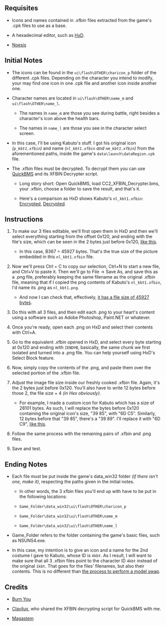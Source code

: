 ## Requisites

* Icons and names contained in .xfbin files extracted from the game's .cpk files to use as a base.

* A hexadecimal editor, such as [HxD](https://mh-nexus.de/en/downloads.php?product=HxD20).

* [Noesis](../tools/Noesis)

## Initial Notes

* The icons can be found in the `ui\flash\OTHER\charicon_p` folder of the different .cpk files. Depending on the character you intend to modify, your may find one icon in one .cpk file and another icon inside another one.

* Character names are located in `ui\flash\OTHER\name_m` and `ui\flash\OTHER\name_l`.

  * The names in `name_m` are those you see during battle, right besides a character's icon above the health bars.

  * The names in `name_l` are those you see in the character select screen.

* In this case, I'll be using Kabuto's stuff. I got his original icon *(`p_kbt1.xfbin`)* and name *(`nl_kbt1.xfbin` and `nm_kbt1.xfbin`)* from the aforementioned paths, inside the game's `data\launch\dataRegion.cpk` file.

* The .xfbin files must be decrypted. To decrypt them you can use [QuickBMS](../tools/QuickBMS) and its XFBIN Decrypter script.

  * Long story short: Open QuickBMS, load CC2_XFBIN_Decrypter.bms, your .xfbin, choose a folder to save the result, and that's it.

  * Here's a comparison as HxD shows Kabuto's `nl_kbt1.xfbin`: [Encrypted](../pics/adding_custom_icons_and_names_1.png), [Decrypted](../pics/adding_custom_icons_and_names_2.png).

## Instructions

1) To make our 3 files editable, we'll first open them in HxD and then we'll select everything starting from the offset 0x120, and ending with the file's size, which can be seen in the 2 bytes just before 0x120, [like this](../pics/adding_custom_icons_and_names_3.png).

    * In this case, B367 = 45927 bytes. That's the true size of the picture embedded in this `nl_kbt1.xfbin` file.

2) Now we'll press Ctrl + C to copy our selection, Ctrl+N to start a new file, and Ctrl+V to paste it. Then we'll go to File -> Save As, and save this as a .png file, preferably keeping the same filename as the original .xfbin file, meaning that if I copied the png contents of Kabuto's `nl_kbt1.xfbin`, I'd name its .png as `nl_kbt1.png`.

    * And now I can check that, effectively, [it has a file size of 45927 bytes](../pics/adding_custom_icons_and_names_4.png).

3) Do this with all 3 files, and then edit each .png to your heart's content using a software such as Adobe Photoshop, Paint.NET or whatever.

4) Once you're ready, open each .png on HxD and select their contents with Ctrl+A.

5) Go to the equivalent .xfbin opened in HxD, and select every byte starting at 0x120 and ending with `IEND®B`, basically, the same chunk we first isolated and turned into a .png file. You can help yourself using HxD's Select Block feature.

6) Now, simply copy the contents of the .png, and paste them over the selected portion of the .xfbin file.

7) Adjust the image file size inside our freshly cooked .xfbin file. Again, it's the 2 bytes just before 0x120. You'll also have to write 12 bytes before those 2, the file size + 4 *(in Hex obviously)*.

    * For example, I made a custom icon for Kabuto which has a size of 28101 bytes. As such, I will replace the bytes before 0x120 containing the original icon's size, "39 85", with "6D C5". Similarly, 12 bytes before that "39 85", there's a "39 89". I'll replace it with "6D C9", [like this](../pics/adding_custom_icons_and_names_5.png).

8) Follow the same process with the remaining pairs of .xfbin and .png files.

9) Save and test.

## Ending Notes

* Each file must be put inside the game's data_win32 folder *(if there isn't one, make it)*, respecting the paths given in the initial notes.

  * In other words, the 3 xfbin files you'll end up with have to be put in the following locations:

  * `Game_Folder\data_win32\ui\flash\OTHER\charicon_p`

  * `Game_Folder\data_win32\ui\flash\OTHER\name_m`

  * `Game_Folder\data_win32\ui\flash\OTHER\name_l`

* Game_Folder refers to the folder containing the game's basic files, such as NSUNS4.exe.

* In this case, my intention is to give an icon and a name for the 2nd costume I gave to Kabuto, whose ID is `4kbt`. As I result, I will want to make sure that all 3 .xfbin files point to the character ID `4kbt` instead of the original `1kbt`. That goes for the files' filenames, but also their contents. This is no different than [the process to perform a model swap](../docs/doing_a_model_swap.md).

## Credits

* [Burn You](https://www.youtube.com/watch?v=tlRMvPyfftU)

* [Clavilux](https://www.youtube.com/channel/UC6ThnFNtIOaWldCwiqNRB0Q/videos), who shared the XFBIN decrypting script for QuickBMS with me.

* [Magastem](https://www.youtube.com/watch?v=xjFTM967Nds&t=0s)